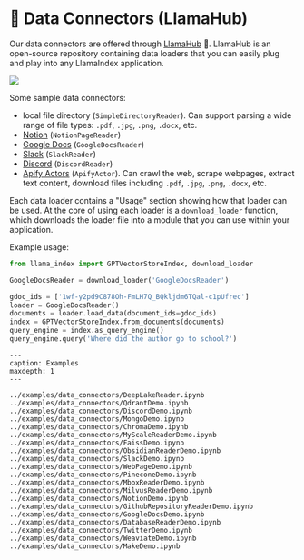 # 🔌 Data Connectors (LlamaHub)

Our data connectors are offered through [LlamaHub](https://llamahub.ai/) 🦙. 
LlamaHub is an open-source repository containing data loaders that you can easily plug and play into any LlamaIndex application.

![](/_static/data_connectors/llamahub.png)


Some sample data connectors:
- local file directory (`SimpleDirectoryReader`). Can support parsing a wide range of file types: `.pdf`, `.jpg`, `.png`, `.docx`, etc.
- [Notion](https://developers.notion.com/) (`NotionPageReader`)
- [Google Docs](https://developers.google.com/docs/api) (`GoogleDocsReader`)
- [Slack](https://api.slack.com/) (`SlackReader`)
- [Discord](https://discord.com/developers/docs/intro) (`DiscordReader`)
- [Apify Actors](https://llamahub.ai/l/apify-actor) (`ApifyActor`). Can crawl the web, scrape webpages, extract text content, download files including `.pdf`, `.jpg`, `.png`, `.docx`, etc.

Each data loader contains a "Usage" section showing how that loader can be used. At the core of using each loader is a `download_loader` function, which
downloads the loader file into a module that you can use within your application.

Example usage:

```python
from llama_index import GPTVectorStoreIndex, download_loader

GoogleDocsReader = download_loader('GoogleDocsReader')

gdoc_ids = ['1wf-y2pd9C878Oh-FmLH7Q_BQkljdm6TQal-c1pUfrec']
loader = GoogleDocsReader()
documents = loader.load_data(document_ids=gdoc_ids)
index = GPTVectorStoreIndex.from_documents(documents)
query_engine = index.as_query_engine()
query_engine.query('Where did the author go to school?')
```

```{toctree}
---
caption: Examples
maxdepth: 1
---

../examples/data_connectors/DeepLakeReader.ipynb
../examples/data_connectors/QdrantDemo.ipynb
../examples/data_connectors/DiscordDemo.ipynb
../examples/data_connectors/MongoDemo.ipynb
../examples/data_connectors/ChromaDemo.ipynb
../examples/data_connectors/MyScaleReaderDemo.ipynb
../examples/data_connectors/FaissDemo.ipynb
../examples/data_connectors/ObsidianReaderDemo.ipynb
../examples/data_connectors/SlackDemo.ipynb
../examples/data_connectors/WebPageDemo.ipynb
../examples/data_connectors/PineconeDemo.ipynb
../examples/data_connectors/MboxReaderDemo.ipynb
../examples/data_connectors/MilvusReaderDemo.ipynb
../examples/data_connectors/NotionDemo.ipynb
../examples/data_connectors/GithubRepositoryReaderDemo.ipynb
../examples/data_connectors/GoogleDocsDemo.ipynb
../examples/data_connectors/DatabaseReaderDemo.ipynb
../examples/data_connectors/TwitterDemo.ipynb
../examples/data_connectors/WeaviateDemo.ipynb
../examples/data_connectors/MakeDemo.ipynb
```

